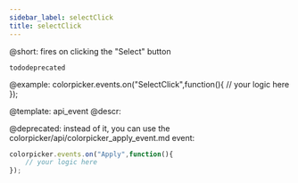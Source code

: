 ```yaml
---
sidebar_label: selectClick
title: selectClick
---          
```


@short:
fires on clicking the "Select" button

```tododeprecated  ```

@example:
colorpicker.events.on("SelectClick",function(){
	// your logic here
});


@template: api_event
@descr:

@deprecated: instead of it, you can use the colorpicker/api/colorpicker_apply_event.md event:

~~~js
colorpicker.events.on("Apply",function(){
	// your logic here
});
~~~

